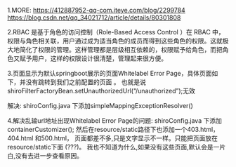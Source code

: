 1.MORE:
https://412887952-qq-com.iteye.com/blog/2299784 
https://blog.csdn.net/qq_34021712/article/details/80301808

2.RBAC 是基于角色的访问控制（Role-Based Access Control ）在 RBAC 中，权限与角色相关联，用户通过成为适当角色的成员而得到这些角色的权限。这就极大地简化了权限的管理。这样管理都是层级相互依赖的，权限赋予给角色，而把角色又赋予用户，这样的权限设计很清楚，管理起来很方便。

3.页面显示为默认springboot展示的页面Whitelabel Error Page，具体页面如下，并没有跳转到我们之前配置的页面 。 
  也就是说shiroFilterFactoryBean.setUnauthorizedUrl(“/unauthorized”);无效
  
  解决: shiroConfig.java 下添加simpleMappingExceptionResolver()
 
 4.解决乱输url地址出现Whitelabel Error Page的问题:
 shiroConfig.java 下添加containerCustomizer();
     然后在resource/static路径下也添加一个403.html，404.html 和500.html，
     页面都差不多,只是文字显示不一样。只能把页面放在resource/static下面 (???)。
     我也不知道为什么,如果没有这些页面,默认会是一片白,没有去进一步查看原因。
     